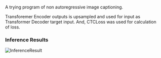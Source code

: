 A trying program of non autoregressive image captioning.

Transforemer Encoder outputs is upsampled and used for input as Transformer Decoder target input. And, CTCLoss was used for calculation of loss.

### Inference Results


![InferenceResult](https://github.com/toshiouchi/non_autoregressive_transformer_image_captioning/assets/121741811/f3f9ff42-3928-41f8-9c3d-e30b352f9194)
